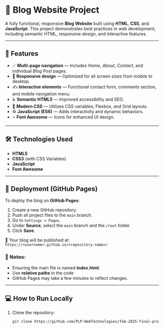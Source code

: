 # 📝 Blog Website Project

A fully functional, responsive **Blog Website** built using **HTML**, **CSS**, and **JavaScript**. This project demonstrates best practices in web development, including semantic HTML, responsive design, and interactive features.

---

## 🌟 Features

- ✅ **Multi-page navigation** — Includes *Home*, *About*, *Contact*, and individual *Blog Post* pages.
- 📱 **Responsive design** — Optimized for all screen sizes from mobile to desktop.
- ✍️ **Interactive elements** — Functional contact form, comments section, and mobile navigation menu.
- ♿ **Semantic HTML5** — Improved accessibility and SEO.
- 🎨 **Modern CSS** — Utilizes CSS variables, Flexbox, and Grid layouts.
- ⚙️ **JavaScript (ES6)** — Adds interactivity and dynamic behaviors.
- ⭐ **Font Awesome** — Icons for enhanced UI design.

---

## 🛠️ Technologies Used

- **HTML5**
- **CSS3** (with CSS Variables)
- **JavaScript**
- **Font Awesome**

---

## 🚀 Deployment (GitHub Pages)

To deploy the blog on **GitHub Pages**:

1. Create a new GitHub repository.
2. Push all project files to the `main` branch.
3. Go to `Settings > Pages`.
4. Under **Source**, select the `main` branch and the `/root` folder.
5. Click **Save**.

🔗 Your blog will be published at:  
`https://<username>.github.io/<repository-name>/`

### 📝 Notes:

- Ensuring the main file is named **index.html**.
- Use **relative paths** in the code
- GitHub Pages may take a few minutes to reflect changes.

---

## 💻 How to Run Locally

1. Clone the repository:
   ```bash
   git clone https://github.com/PLP-WebTechnologies/feb-2025-final-project-and-deployment-BrilliantChard.git
